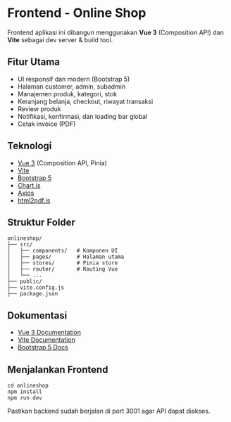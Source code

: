 # Frontend - Online Shop

Frontend aplikasi ini dibangun menggunakan **Vue 3** (Composition API) dan **Vite** sebagai dev server & build tool.

## Fitur Utama

- UI responsif dan modern (Bootstrap 5)
- Halaman customer, admin, subadmin
- Manajemen produk, kategori, stok
- Keranjang belanja, checkout, riwayat transaksi
- Review produk
- Notifikasi, konfirmasi, dan loading bar global
- Cetak invoice (PDF)

## Teknologi

- [Vue 3](https://vuejs.org/) (Composition API, Pinia)
- [Vite](https://vitejs.dev/)
- [Bootstrap 5](https://getbootstrap.com/)
- [Chart.js](https://www.chartjs.org/)
- [Axios](https://axios-http.com/)
- [html2pdf.js](https://github.com/eKoopmans/html2pdf.js)

## Struktur Folder

```
onlineshop/
├── src/
│   ├── components/   # Komponen UI
│   ├── pages/        # Halaman utama
│   ├── stores/       # Pinia store
│   ├── router/       # Routing Vue
│   └── ...
├── public/
├── vite.config.js
├── package.json
```

## Dokumentasi

- [Vue 3 Documentation](https://vuejs.org/guide/introduction.html)
- [Vite Documentation](https://vitejs.dev/guide/)
- [Bootstrap 5 Docs](https://getbootstrap.com/docs/5.0/getting-started/introduction/)

## Menjalankan Frontend

```
cd onlineshop
npm install
npm run dev
```

Pastikan backend sudah berjalan di port 3001 agar API dapat diakses.
